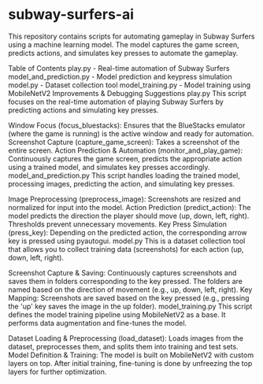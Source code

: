 ﻿# subway-surfers-ai
This repository contains scripts for automating gameplay in Subway Surfers using a machine learning model. The model captures the game screen, predicts actions, and simulates key presses to automate the gameplay.

Table of Contents
play.py - Real-time automation of Subway Surfers
model_and_prediction.py - Model prediction and keypress simulation
model.py - Dataset collection tool
model_training.py - Model training using MobileNetV2
Improvements & Debugging Suggestions
play.py
This script focuses on the real-time automation of playing Subway Surfers by predicting actions and simulating key presses.

Window Focus (focus_bluestacks): Ensures that the BlueStacks emulator (where the game is running) is the active window and ready for automation.
Screenshot Capture (capture_game_screen): Takes a screenshot of the entire screen.
Action Prediction & Automation (monitor_and_play_game): Continuously captures the game screen, predicts the appropriate action using a trained model, and simulates key presses accordingly.
model_and_prediction.py
This script handles loading the trained model, processing images, predicting the action, and simulating key presses.

Image Preprocessing (preprocess_image): Screenshots are resized and normalized for input into the model.
Action Prediction (predict_action): The model predicts the direction the player should move (up, down, left, right). Thresholds prevent unnecessary movements.
Key Press Simulation (press_key): Depending on the predicted action, the corresponding arrow key is pressed using pyautogui.
model.py
This is a dataset collection tool that allows you to collect training data (screenshots) for each action (up, down, left, right).

Screenshot Capture & Saving: Continuously captures screenshots and saves them in folders corresponding to the key pressed. The folders are named based on the direction of movement (e.g., up, down, left, right).
Key Mapping: Screenshots are saved based on the key pressed (e.g., pressing the 'up' key saves the image in the up folder).
model_training.py
This script defines the model training pipeline using MobileNetV2 as a base. It performs data augmentation and fine-tunes the model.

Dataset Loading & Preprocessing (load_dataset): Loads images from the dataset, preprocesses them, and splits them into training and test sets.
Model Definition & Training: The model is built on MobileNetV2 with custom layers on top. After initial training, fine-tuning is done by unfreezing the top layers for further optimization.
